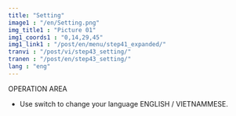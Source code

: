 ```yaml
---
title: "Setting"
image1 : "/en/Setting.png"
img_title1 : "Picture 01"
img1_coords1 : "0,14,29,45"
img1_link1 : "/post/en/menu/step41_expanded/"
tranvi : "/post/vi/step43_setting/"
tranen : "/post/en/step43_setting/"
lang : "eng"
---
```

OPERATION AREA

- Use switch to change your language ENGLISH / VIETNAMMESE.